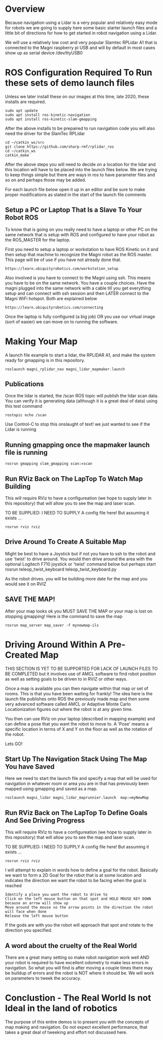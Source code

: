 
# Overview

Because navigation using a Lidar is a very popular and relatively easy mode for robots we are going to supply here some basic starter launch files and a little bit of directions for how to get started in robot navigation using a Lidar.

We will use a relatively low cost and very popular Slamtec  RPLidar A1 that is connected to the Magni raspberry pi USB and will by default in most cases show up as serial device /dev/ttyUSB0

# ROS Configuration Required To Run these sets of demo launch files

Unless we later install these on our images at this time, late 2020, these installs are required.

    sudo apt update
    sudo apt install ros-kinetic-navigation
    sudo apt install ros-kinetic-slam-gmapping

After the above installs to be prepaired to run navigation code you will also need the driver for the SlamTec RPLidar

    cd ~/catkin_ws/src
    git clone https://github.com/sharp-rmf/rplidar_ros
    cd ~/catkin_ws
    catkin_make

After the above steps you will need to decide on a location for the lidar and this location will have to be placed into the launch files below.   We are trying to keep things simple but there are ways in ros to have parameter files and so on and perhaps those may be added.   

For each launch file below open it up in an editor and be sure to make proper modifications as stated in the start of the launch file comments


## Setup a PC or Laptop That Is a Slave To Your Robot ROS 

To know that is going on you really need to have a laptop or other PC on the same network that is setup with ROS and configured to have your robot as the ROS_MASTER  for the laptop.

First you need to setup a laptop or workstation to have ROS Kinetic on it and then setup that machine to recognize the Magni robot as the ROS master.   This page will be of use if you have not already done that.

    https://learn.ubiquityrobotics.com/workstation_setup

Also involved is you have to connect to the Magni using ssh.  This means you have to be on the same network.  You have a couple choices.  Have the magni plugged into the same network with a cable till you get everything setup and can connect with ssh session  and then LATER connect to the Magni WiFi hotspot.   Both are explained below

    https://learn.ubiquityrobotics.com/connecting

Once the laptop is fully configured (a big job) OR you use our virtual image (sort of easier) we can move on to running the software. 


# Making Your Map

A launch file example to start a lidar, the RPLIDAR A1, and make the system ready for gmapping is in this repository.

    roslaunch magni_rplidar_nav magni_lidar_mapmaker.launch

## Publications
Once the lidar is started, the /scan ROS topic will publish the lidar scan data.
You can verify it is generating data (although it is a great deal of data) using this test command

    rostopic echo /scan

Use Control-C to stop this onslaught of text!   we just wanted to see if the Lidar is running

    
## Running gmapping once the mapmaker launch file is running
    rosrun gmapping slam_gmapping scan:=scan

## Run RViz Back on The LapTop To Watch Map Building

This will require RViz to have a configureation (we hope to supply later in this repository) that will allow you to see the map and laser scan.    

TO BE SUPPLIED:  I NEED TO SUPPLY A config file here!  But assuming it exists ...

    rosrun rviz rviz


##  Drive Around To Create A Suitable Map

Might be best to have a Joystick but if not you have to ssh to the robot and use 'twist' to drive around.
You would then drive around the area with the optional Logitech F710 joystick or 'twist' command below but perhaps start 
    rosrun teleop_twist_keyboard teleop_twist_keyboard.py 


As the robot drives. you will be building more date for the map and you would see it on RVIZ

## SAVE THE MAP!
After your map looks ok you MUST SAVE THE MAP or your map is lost on stopping gmapping!    Here is the command to save the map

    rosrun map_server map_saver -f mynewmap-ils



# Driving Around Within A Pre-Created Map

THIS SECTION IS YET TO BE SUPPORTED FOR LACK OF LAUNCH FILES TO BE COMPLETED but it involves use of  AMCL  software to find robot position as well as setting goals to be driven to in RVIZ or other ways. 


Once a map is available you can then navigate within that map or set of rooms.   This is that you have been waiting for frankly!     The idea here is the launch file publishes onto ROS the previously made map and then some very advanced software called   AMCL or Adaptive Monte Carlo Locationization figures out where the robot is at any given time.  

You then can use  RViz on your laptop (described in mapping example) and can define a pose that you want the robot to move to.   A 'Pose' means a specific location in terms of X and Y on the floor as well as the rotation of the robot.  

Lets GO!

## Start Up The Navigation Stack Using The Map You have Saved

Here we need to start the launch file and specify a map that will be used for navigation in whatever room or area you are in that has previously been mapped using gmapping and saved as a map.

    roslaunch magni_lidar magni_lidar_maprunnier.launch  map:=myNewMap

## Run RViz Back on The LapTop To Define Goals And See Driving Progress

This will require RViz to have a configureation (we hope to supply later in this repository) that will allow you to see the map and laser scan.    

TO BE SUPPLIED:  I NEED TO SUPPLY A config file here!  But assuming it exists ...

    rosrun rviz rviz

I will attempt to explain in words how to define a goal for the robot.  Basically we want to form a 2D Goal for the robot that is at some location and indicates the direction we want the robot to be facing when the goal is reached

    Identify a place you want the robot to drive to
    Click on the left mouse button on that spot and HOLD MOUSE KEY DOWN because an arrow will show up
    Move around the mouse so the arrow points in the direction the robot will face when done
    Release the left mouse button

If the gods are with you the robot will approach that spot and rotate to the direction you specified.

    
## A word about the cruelty of the Real World

There are a great many setting so make robot navigation work well AND your robot is required to have excellent odometry to make less errors in navigation.  So what you will find is after moving a couple times there may be buildup of errors and the robot is NOT where it should be.   We will work on parameters to tweek the accuracy.

# Conclustion - The Real World Is not Ideal in the land of robotics

The purpose of this entire demos is to present you with the concepts of map making and navigation.
Do not expect excellent performance, that takes a great deal of tweeking and effort not discussed here.
